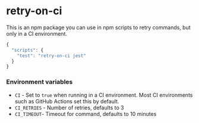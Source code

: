 # retry-on-ci

This is an npm package you can use in npm scripts to retry commands, but only in a CI environment.

```js
{
  "scripts": {
    "test": "retry-on-ci jest"
  }
}
```

### Environment variables

- `CI` - Set to `true` when running in a CI environment. Most CI environments such as GitHub Actions set this by default.
- `CI_RETRIES` - Number of retries, defaults to 3
- `CI_TIMEOUT`- Timeout for command, defaults to 10 minutes



